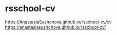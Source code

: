# rsschool-cv
https://AnastasiaSushchova.github.io/rsschool-cv/cv 
https://anastasiasushchova.github.io/rsschool-cv/
